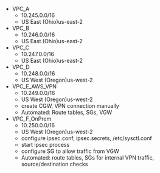- VPC_A
    - 10.245.0.0/16
    - US East (Ohio)us-east-2
- VPC_B
    - 10.246.0.0/16
    - US East (Ohio)us-east-2
- VPC_C
    - 10.247.0.0/16
    - US East (Ohio)us-east-2
- VPC_D
    - 10.248.0.0/16
    - US West (Oregon)us-west-2
- VPC_E_AWS_VPN
    - 10.249.0.0/16
    - US West (Oregon)us-west-2
    - create CGW, VPN connection manually
    - Automated: Route tables, SGs, VGW
- VPC_F_OnPrem
    - 10.250.0.0/16
    - US West (Oregon)us-west-2
    - configure ipsec.conf, ipsec.secrets, /etc/sysctl.conf
    - start ipsec process
    - configure SG to allow traffic from VGW
    - Automated: route tables, SGs for internal VPN traffic, source/destination checks  
